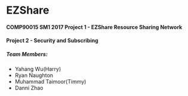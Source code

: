 # EZShare
#### COMP90015 SM1 2017 Project 1 - EZShare Resource Sharing Network
####                    Project 2 - Security and Subscribing
##### Team Members:

* Yahang Wu(Harry)
* Ryan Naughton
* Muhammad Taimoor(Timmy)
* Danni Zhao


